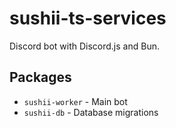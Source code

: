 # sushii-ts-services

Discord bot with Discord.js and Bun.

## Packages

* `sushii-worker` - Main bot
* `sushii-db` - Database migrations
